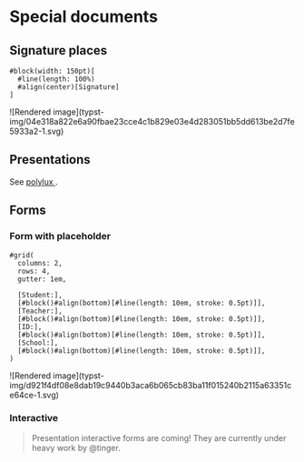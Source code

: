 #  Special documents

##  Signature places

    
    
    #block(width: 150pt)[
      #line(length: 100%)
      #align(center)[Signature]
    ]

![Rendered image](typst-
img/04e318a822e6a90fbae23cce4c1b829e03e4d283051bb5dd613be2d7fe5933a2-1.svg)

##  Presentations

See [ polylux ](../../packages/) .

##  Forms

###  Form with placeholder

    
    
    #grid(
      columns: 2,
      rows: 4,
      gutter: 1em,
    
      [Student:],
      [#block()#align(bottom)[#line(length: 10em, stroke: 0.5pt)]],
      [Teacher:],
      [#block()#align(bottom)[#line(length: 10em, stroke: 0.5pt)]],
      [ID:],
      [#block()#align(bottom)[#line(length: 10em, stroke: 0.5pt)]],
      [School:],
      [#block()#align(bottom)[#line(length: 10em, stroke: 0.5pt)]],
    )

![Rendered image](typst-
img/d921f4df08e8dab19c9440b3aca6b065cb83ba11f015240b2115a63351ce64ce-1.svg)

###  Interactive

> Presentation interactive forms are coming! They are currently under heavy
> work by @tinger.

